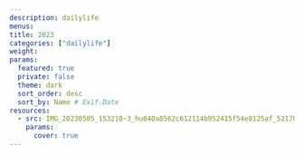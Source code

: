 ```yaml
---
description: dailylife
menus: 
title: 2023
categories: ["dailylife"]
weight: 
params:
  featured: true
  private: false
  theme: dark
  sort_order: desc
  sort_by: Name # Exif.Date
resources:
  - src: IMG_20230505_153218~3_hu040a8562c612114b952415f54e8125af_5217048_filter_10933573887768330671.jpg
    params:
      cover: true
---
```

